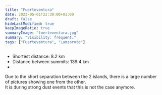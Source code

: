 ```yaml
---
title: "Fuerteventura"
date: 2023-05-01T22:30:00+01:00
draft: false
hideLastModified: true
keepImageRatio: true
summaryImage: "fuerteventura.jpg"
summary: "Visibility: frequent."
tags: ["Fuerteventura", "Lanzarote"]
---
```


- Shortest distance: 8.2 km
- Distance between summits: 139.4 km
- 
Due to the short separation between the 2 islands, there is a large number of pictures showing one from the other.     
It is during strong dust events that this is not the case anymore. 



